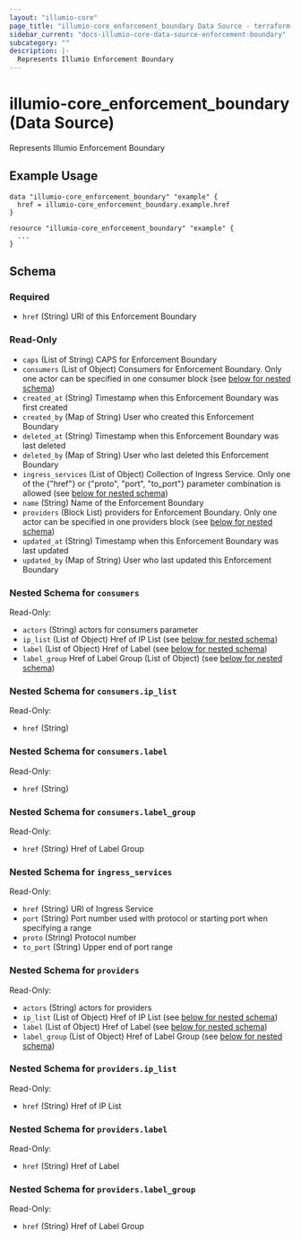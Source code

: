 ```yaml
---
layout: "illumio-core"
page_title: "illumio-core_enforcement_boundary Data Source - terraform-provider-illumio-core"
sidebar_current: "docs-illumio-core-data-source-enforcement-boundary"
subcategory: ""
description: |-
  Represents Illumio Enforcement Boundary
---
```


# illumio-core_enforcement_boundary (Data Source)

Represents Illumio Enforcement Boundary

Example Usage
------------

```hcl
data "illumio-core_enforcement_boundary" "example" {
  href = illumio-core_enforcement_boundary.example.href
}

resource "illumio-core_enforcement_boundary" "example" {
  ...
}
```

## Schema

### Required

- `href` (String) URI of this Enforcement Boundary

### Read-Only

- `caps` (List of String) CAPS for Enforcement Boundary
- `consumers` (List of Object) Consumers for Enforcement Boundary. Only one actor can be specified in one consumer block (see [below for nested schema](#nestedatt--consumers))
- `created_at` (String) Timestamp when this Enforcement Boundary was first created
- `created_by` (Map of String) User who created this Enforcement Boundary
- `deleted_at` (String) Timestamp when this Enforcement Boundary was last deleted
- `deleted_by` (Map of String) User who last deleted this Enforcement Boundary
- `ingress_services` (List of Object) Collection of Ingress Service. Only one of the {"href"} or {"proto", "port", "to_port"} parameter combination is allowed (see [below for nested schema](#nestedatt--ingress_services))
- `name` (String) Name of the Enforcement Boundary
- `providers` (Block List) providers for Enforcement Boundary. Only one actor can be specified in one providers block (see [below for nested schema](#nestedblock--providers))
- `updated_at` (String) Timestamp when this Enforcement Boundary was last updated
- `updated_by` (Map of String) User who last updated this Enforcement Boundary

<a id="nestedatt--consumers"></a>
### Nested Schema for `consumers`

Read-Only:

- `actors` (String) actors for consumers parameter
- `ip_list` (List of Object) Href of IP List (see [below for nested schema](#nestedobjatt--consumers--ip_list))
- `label` (List of Object) Href of Label (see [below for nested schema](#nestedobjatt--consumers--label))
- `label_group` Href of Label Group (List of Object) (see [below for nested schema](#nestedobjatt--consumers--label_group))

<a id="nestedobjatt--consumers--ip_list"></a>
### Nested Schema for `consumers.ip_list`

Read-Only:

- `href` (String)


<a id="nestedobjatt--consumers--label"></a>
### Nested Schema for `consumers.label`

Read-Only:

- `href` (String)


<a id="nestedobjatt--consumers--label_group"></a>
### Nested Schema for `consumers.label_group`

Read-Only:

- `href` (String) Href of Label Group




<a id="nestedatt--ingress_services"></a>
### Nested Schema for `ingress_services`

Read-Only:

- `href` (String) URI of Ingress Service
- `port` (String) Port number used with protocol or starting port when specifying a range
- `proto` (String) Protocol number
- `to_port` (String) Upper end of port range


<a id="nestedblock--providers"></a>
### Nested Schema for `providers`

Read-Only:

- `actors` (String) actors for providers
- `ip_list` (List of Object) Href of IP List (see [below for nested schema](#nestedatt--providers--ip_list))
- `label` (List of Object) Href of Label (see [below for nested schema](#nestedatt--providers--label))
- `label_group` (List of Object) Href of Label Group (see [below for nested schema](#nestedatt--providers--label_group))

<a id="nestedatt--providers--ip_list"></a>
### Nested Schema for `providers.ip_list`

Read-Only:

- `href` (String) Href of IP List


<a id="nestedatt--providers--label"></a>
### Nested Schema for `providers.label`

Read-Only:

- `href` (String) Href of Label


<a id="nestedatt--providers--label_group"></a>
### Nested Schema for `providers.label_group`

Read-Only:

- `href` (String) Href of Label Group
